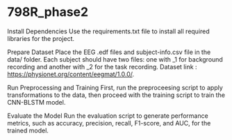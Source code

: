 # 798R_phase2

Install Dependencies
Use the requirements.txt file to install all required libraries for the project.

Prepare Dataset
Place the EEG .edf files and subject-info.csv file in the data/ folder. Each subject should have two files: one with _1 for background recording and another with _2 for the task recording. Dataset link : https://physionet.org/content/eegmat/1.0.0/.

Run Preprocessing and Training
First, run the preproceesing script to apply transformations to the data, then proceed with the training script to train the CNN-BLSTM model.

Evaluate the Model
Run the evaluation script to generate performance metrics, such as accuracy, precision, recall, F1-score, and AUC, for the trained model.
